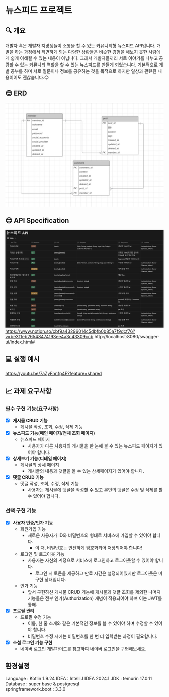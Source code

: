 # 뉴스피드 프로젝트

## 🔍 개요

개발자 혹은 개발자 지망생들이 소통을 할 수 있는 커뮤니티형 뉴스피드 API입니다.
개발을 하는 과정에서 직면하게 되는 다양한 상황들은 비슷한 경험을 해보지 못한 사람에게 쉽게 이해될 수 있는 내용이 아닙니다.
그래서 개발자들끼리 서로 이야기를 나누고 공감할 수 있는 커뮤니티 역할을 할 수 있는 뉴스피드를 만들게 되었습니다.
기본적으로 개발 공부를 하며 서로 질문이나 정보를 공유하는 것을 목적으로 하지만 일상과 관련된 내용이어도 괜찮습니다.😊

## 😊 ERD

![ERD.png](assets/ERD.png)

## 😊 API Specification

![img.png](assets/API_SPEC.png)
https://www.notion.so/cbf9a43296014c5dbfb0b85a7f9dcf76?v=be311eb26548474193ee4a3c43309ccb
http://localhost:8080/swagger-ui/index.html#

## 💻 실행 예시

https://youtu.be/7aZyFnnfp4E?feature=shared

## 📈 과제 요구사항

### 필수 구현 기능(요구사항)

- [x]  **게시물 CRUD 기능**
    - 게시물 작성, 조회, 수정, 삭제 기능
- [x]  **뉴스피드 기능(메인 페이지/전체 조회 페이지)**
    - 뉴스피드 페이지
        - 사용자가 다른 사용자의 게시물을 한 눈에 볼 수 있는 뉴스피드 페이지가 있어야 합니다.
- [x]  **상세보기 기능(디테일 페이지)**
    - 게시글의 상세 페이지
        - 게시글의 내용과 댓글을 볼 수 있는 상세페이지가 있어야 합니다.
- [x]  **댓글 CRUD 기능**
    - 댓글 작성, 조회, 수정, 삭제 기능
        - 사용자는 게시물에 댓글을 작성할 수 있고 본인의 댓글은 수정 및 삭제를 할 수 있어야 합니다.

### 선택 구현 기능

- [x]  **사용자 인증/인가 기능**
    - 회원가입 기능
        - 새로운 사용자가 ID와 비밀번호의 형태로 서비스에 가입할 수 있어야 합니다.
            - 이 때, 비밀번호는 안전하게 암호화되어 저장되어야 합니다!
    - 로그인 및 로그아웃 기능
        - 사용자는 자신의 계정으로 서비스에 로그인하고 로그아웃할 수 있어야 합니다.
            - 로그인 시 토큰을 제공하고 만료 시간은 설정되어있지만 로그아웃은 미구현 상태입니다.
    - 인가 기능
        - 앞서 구현하신 게시물 CRUD 기능에 게시물과 댓글 조회를 제외한 나머지 기능들은 전부 인가(Authorization) 개념이 적용되어야 하며 이는 JWT를 통해.
- [x]  **프로필 관리**
    - 프로필 수정 기능
        - 이름, 한 줄 소개와 같은 기본적인 정보를 볼 수 있어야 하며 수정할 수 있어야 합니다.
        - 비밀번호 수정 시에는 비밀번호를 한 번 더 입력받는 과정이 필요합니다.
- [x]  **소셜 로그인 기능 구현**
    - 네이버 로그인 개발가이드를 참고하여 네이버 로그인을 구현해보세요.

## 환경설정

Language : Kotlin 1.9.24
IDEA : IntelliJ IDEA 2024.1
JDK : temurin 17.0.11  
Database : super base & postgresql  
springframework.boot : 3.3.0
